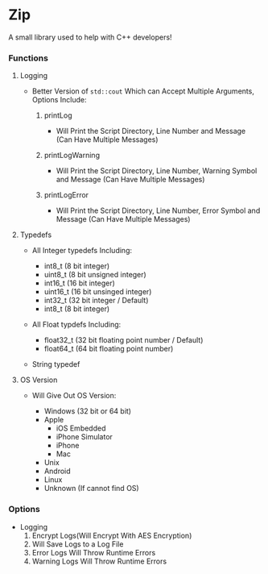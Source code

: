 # Zip
A small library used to help with C++ developers!


### Functions
1. Logging
    - Better Version of `std::cout` Which can Accept Multiple Arguments, Options Include:
        1. printLog
            - Will Print the Script Directory, Line Number and Message (Can Have Multiple Messages)

        2. printLogWarning
            - Will Print the Script Directory, Line Number, Warning Symbol and Message (Can Have Multiple Messages)

        3. printLogError
            - Will Print the Script Directory, Line Number, Error Symbol and Message (Can Have Multiple Messages)


2. Typedefs
    - All Integer typedefs Including:
        - int8_t (8 bit integer)
        - uint8_t (8 bit unsigned integer)
        - int16_t (16 bit integer)
        - uint16_t (16 bit unsinged integer)
        - int32_t (32 bit integer / Default)
        - int8_t (8 bit integer)

    - All Float typdefs Including:
        - float32_t (32 bit floating point number / Default)
        - float64_t (64 bit floating point number)

    - String typedef

3. OS Version
    - Will Give Out OS Version:

        - Windows (32 bit or 64 bit)
        - Apple
            - iOS Embedded
            - iPhone Simulator
            - iPhone
            - Mac
        - Unix
        - Android
        - Linux
        - Unknown (If cannot find OS)


### Options
- Logging
    1. Encrypt Logs(Will Encrypt With AES Encryption)
    2. Will Save Logs to a Log File
    3. Error Logs Will Throw Runtime Errors
    4. Warning Logs Will Throw Runtime Errors